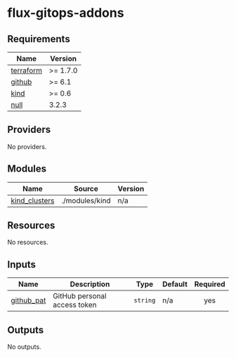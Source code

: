 # flux-gitops-addons
<!-- BEGIN_TF_DOCS -->
## Requirements

| Name | Version |
|------|---------|
| <a name="requirement_terraform"></a> [terraform](#requirement\_terraform) | >= 1.7.0 |
| <a name="requirement_github"></a> [github](#requirement\_github) | >= 6.1 |
| <a name="requirement_kind"></a> [kind](#requirement\_kind) | >= 0.6 |
| <a name="requirement_null"></a> [null](#requirement\_null) | 3.2.3 |

## Providers

No providers.

## Modules

| Name | Source | Version |
|------|--------|---------|
| <a name="module_kind_clusters"></a> [kind\_clusters](#module\_kind\_clusters) | ./modules/kind | n/a |

## Resources

No resources.

## Inputs

| Name | Description | Type | Default | Required |
|------|-------------|------|---------|:--------:|
| <a name="input_github_pat"></a> [github\_pat](#input\_github\_pat) | GitHub personal access token | `string` | n/a | yes |

## Outputs

No outputs.
<!-- END_TF_DOCS -->